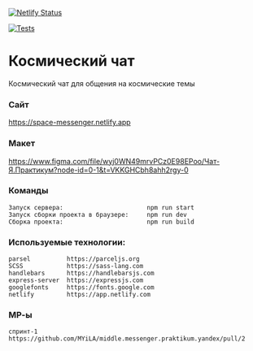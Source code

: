 [![Netlify Status](https://api.netlify.com/api/v1/badges/9e3de672-4504-4c7d-ba7a-1b99c623d48d/deploy-status)](https://app.netlify.com/sites/space-messenger/deploys)

[![Tests](https://github.com/MYiLA/middle.messenger.praktikum.yandex/actions/workflows/tests.yml/badge.svg)](https://github.com/MYiLA/middle.messenger.praktikum.yandex/actions/workflows/tests.yml)

# **Космический чат**

Космический чат для общения на космические темы

### **Сайт**

https://space-messenger.netlify.app

### **Макет**

https://www.figma.com/file/wyj0WN49mrvPCz0E98EPoo/Чат-Я.Практикум?node-id=0-1&t=VKKGHCbh8ahh2rgy-0

### **Команды**
```
Запуск сервера:                       npm run start
Запуск сборки проекта в браузере:     npm run dev
Сборка проекта:                       npm run build
```
### **Используемые технологии:**
```
parsel          https://parceljs.org
SCSS            https://sass-lang.com
handlebars      https://handlebarsjs.com
express-server  https://expressjs.com
googlefonts     https://fonts.google.com
netlify         https://app.netlify.com
```
### **МР-ы**
```
спринт-1   https://github.com/MYiLA/middle.messenger.praktikum.yandex/pull/2
```
